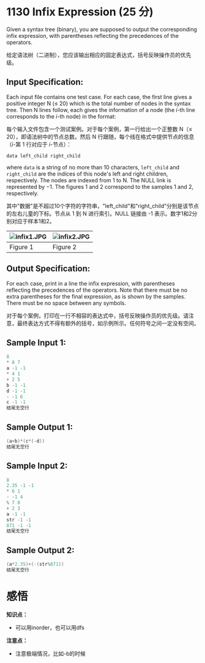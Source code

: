 # 1130 Infix Expression (25 分)

Given a syntax tree (binary), you are supposed to output the corresponding infix expression, with parentheses reflecting the precedences of the operators.

给定语法树（二进制），您应该输出相应的固定表达式，括号反映操作员的优先级。

## Input Specification:

Each input file contains one test case. For each case, the first line gives a positive integer N (≤ 20) which is the total number of nodes in the syntax tree. Then N lines follow, each gives the information of a node (the *i*-th line corresponds to the *i*-th node) in the format:

每个输入文件包含一个测试案例。对于每个案例，第一行给出一个正整数 N（≤ 20），即语法树中的节点总数。然后 N 行跟随，每个线在格式中提供节点的信息（*i*-第 1 行对应于 *i*-节点）：

```
data left_child right_child
```

where `data` is a string of no more than 10 characters, `left_child` and `right_child` are the indices of this node's left and right children, respectively. The nodes are indexed from 1 to N. The NULL link is represented by −1. The figures 1 and 2 correspond to the samples 1 and 2, respectively.

其中"数据"是不超过10个字符的字符串，"left_child"和"right_child"分别是该节点的左右儿童的下标。节点从 1 到 N 进行索引。NULL 链接由 -1 表示。数字1和2分别对应于样本1和2。

| ![infix1.JPG](https://images.ptausercontent.com/4d1c4a98-33cc-45ff-820f-c548845681ba.JPG) | ![infix2.JPG](https://images.ptausercontent.com/b5a3c36e-91ad-494a-8853-b46e1e8b60cc.JPG) |
| ------------------------------------------------------------ | ------------------------------------------------------------ |
| Figure 1                                                     | Figure 2                                                     |

## Output Specification:

For each case, print in a line the infix expression, with parentheses reflecting the precedences of the operators. Note that there must be no extra parentheses for the final expression, as is shown by the samples. There must be no space between any symbols.

对于每个案例，打印在一行不相容的表达式中，括号反映操作员的优先级。请注意，最终表达方式不得有额外的括号，如示例所示。任何符号之间一定没有空间。

## Sample Input 1:

```cpp
8
* 8 7
a -1 -1
* 4 1
+ 2 5
b -1 -1
d -1 -1
- -1 6
c -1 -1
结尾无空行
```

## Sample Output 1:

```cpp
(a+b)*(c*(-d))
结尾无空行
```

## Sample Input 2:

```cpp
8
2.35 -1 -1
* 6 1
- -1 4
% 7 8
+ 2 3
a -1 -1
str -1 -1
871 -1 -1
结尾无空行
```

## Sample Output 2:

```cpp
(a*2.35)+(-(str%871))
结尾无空行
```

# 感悟

**知识点：**

- 可以用inorder，也可以用dfs

**注意点：**

- 注意极端情况，比如-b的时候